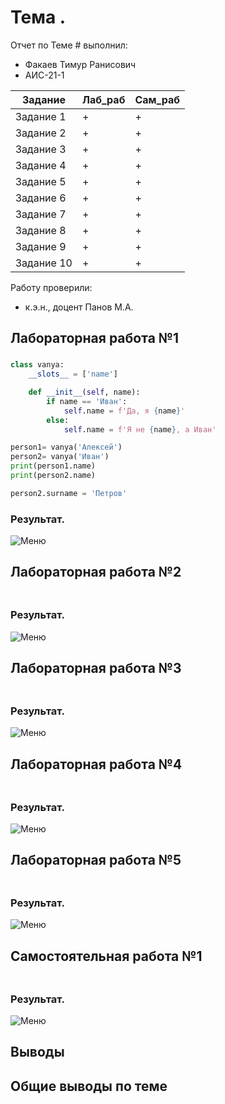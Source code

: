 # Тема . 
Отчет по Теме # выполнил:
- Факаев Тимур Ранисович
- АИС-21-1

| Задание | Лаб_раб | Сам_раб |
| ------ | ------ | ------ |
| Задание 1 | + | + |
| Задание 2 | + | + |
| Задание 3 | + | + |
| Задание 4 | + | + |
| Задание 5 | + | + |
| Задание 6 | + | + |
| Задание 7 | + | + |
| Задание 8 | + | + |
| Задание 9 | + | + |
| Задание 10 | + | + |

Работу проверили:
- к.э.н., доцент Панов М.А.

## Лабораторная работа №1
### 
```python
class vanya:
    __slots__ = ['name']

    def __init__(self, name):
        if name == 'Иван':
            self.name = f'Да, я {name}'
        else:
            self.name = f'Я не {name}, а Иван'

person1= vanya('Алексей')
person2= vanya('Иван')
print(person1.name)
print(person2.name)

person2.surname = 'Петров'

```
### Результат.
![Меню]( )

## Лабораторная работа №2
### 
```python

```
### Результат.
![Меню]( )

## Лабораторная работа №3
### 
```python

```
### Результат.
![Меню]( )

## Лабораторная работа №4
### 
```python

```
### Результат.
![Меню]( )

## Лабораторная работа №5
### 
```python

```
### Результат.
![Меню]( )

## Самостоятельная работа №1
###

```python

```
### Результат.
![Меню]( )

## Выводы



## Общие выводы по теме
